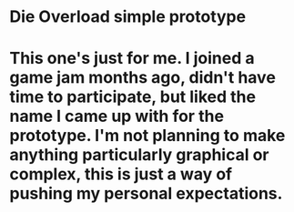 # Die Overload simple prototype
# This one's just for me. I joined a game jam months ago, didn't have time to participate, but liked the name I came up with for the prototype. I'm not planning to make anything particularly graphical or complex, this is just a way of pushing my personal expectations.
